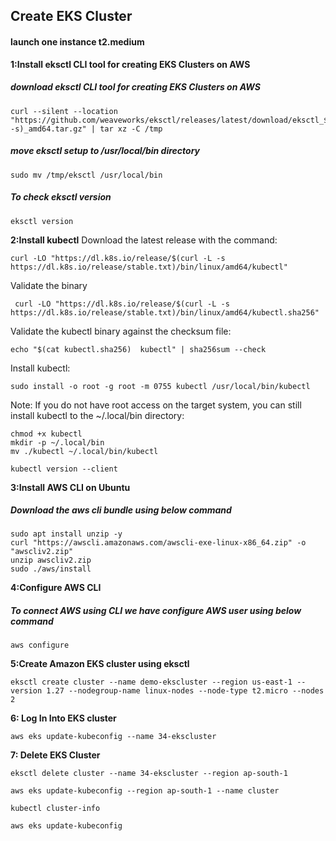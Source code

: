 ## Create EKS Cluster
#### launch one instance t2.medium


**1:Install eksctl CLI tool for creating EKS Clusters on AWS**
##### download eksctl CLI tool for creating EKS Clusters on AWS
```` 
curl --silent --location "https://github.com/weaveworks/eksctl/releases/latest/download/eksctl_$(uname -s)_amd64.tar.gz" | tar xz -C /tmp
````
##### move eksctl setup to /usr/local/bin directory

````
sudo mv /tmp/eksctl /usr/local/bin
```` 
##### To check eksctl version
```` 
eksctl version
````

**2:Install kubectl**
Download the latest release with the command:
````
curl -LO "https://dl.k8s.io/release/$(curl -L -s https://dl.k8s.io/release/stable.txt)/bin/linux/amd64/kubectl"
````
Validate the binary 
````
 curl -LO "https://dl.k8s.io/release/$(curl -L -s https://dl.k8s.io/release/stable.txt)/bin/linux/amd64/kubectl.sha256"
````
Validate the kubectl binary against the checksum file:
````
echo "$(cat kubectl.sha256)  kubectl" | sha256sum --check
````
Install kubectl:
````
sudo install -o root -g root -m 0755 kubectl /usr/local/bin/kubectl
````
Note:
If you do not have root access on the target system, you can still install kubectl to the ~/.local/bin directory:
````
chmod +x kubectl
mkdir -p ~/.local/bin
mv ./kubectl ~/.local/bin/kubectl
````
````
kubectl version --client
````

**3:Install AWS CLI on Ubuntu**
##### Download the aws cli bundle using below command
````
sudo apt install unzip -y
curl "https://awscli.amazonaws.com/awscli-exe-linux-x86_64.zip" -o "awscliv2.zip"
unzip awscliv2.zip
sudo ./aws/install
````


**4:Configure AWS CLI**
##### To connect AWS using CLI we have configure AWS user using below command
````
aws configure
````

**5:Create Amazon EKS cluster using eksctl**
````
eksctl create cluster --name demo-ekscluster --region us-east-1 --version 1.27 --nodegroup-name linux-nodes --node-type t2.micro --nodes 2
````
**6: Log In Into EKS cluster**
````
aws eks update-kubeconfig --name 34-ekscluster
````
**7: Delete EKS Cluster**
````
eksctl delete cluster --name 34-ekscluster --region ap-south-1
````
````
aws eks update-kubeconfig --region ap-south-1 --name cluster
````
````
kubectl cluster-info
````
````
aws eks update-kubeconfig
````
